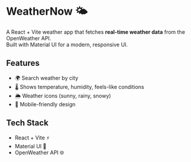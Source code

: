 # WeatherNow 🌤️

A React + Vite weather app that fetches **real-time weather data** from the OpenWeather API.  
Built with Material UI for a modern, responsive UI.

## Features
- 🌍 Search weather by city
- 🌡️ Shows temperature, humidity, feels-like conditions
- 🌦️ Weather icons (sunny, rainy, snowy)
- 📱 Mobile-friendly design

## Tech Stack
- React + Vite ⚡
- Material UI 🎨
- OpenWeather API 🌐
